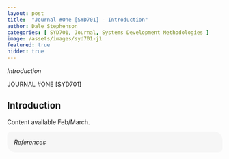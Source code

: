```yaml
---
layout: post
title:  "Journal #One [SYD701] - Introduction" 
author: Dale Stephenson
categories: [ SYD701, Journal, Systems Development Methodologies ]
image: /assets/images/syd701-j1
featured: true
hidden: true
---
```

<i>Introduction</i>

JOURNAL #ONE [SYD701]

<h2>Introduction</h2>

Content available Feb/March. 

<div style="background-color: #f6f6f6; padding: 1rem; border-radius: 10px 20px;"> 
    <i>References</i>
</div>
<br>
